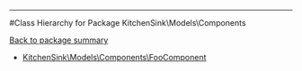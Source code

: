 - - -

#Class Hierarchy for Package KitchenSink\Models\Components

<div><a href='https://github.com/JeyDotC/Hirudo-docs/blob/master/KitchenSink/Models/Components/'>Back to package summary</a></div>

<ul>
<li><a href="https://github.com/JeyDotC/Hirudo-docs/blob/master/KitchenSink/Models/Components/FooComponent.md">KitchenSink\Models\Components\FooComponent</a></li>
</ul>
